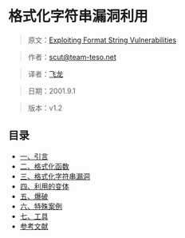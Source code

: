 # 格式化字符串漏洞利用

> 原文：[Exploiting Format String Vulnerabilities](https://crypto.stanford.edu/cs155/papers/formatstring-1.2.pdf)

> 作者：[scut@team-teso.net](mailto:scut@team-teso.net)

> 译者：[飞龙](https://github.com/wizardforcel)

> 日期：2001.9.1

> 版本：v1.2

## 目录

+   [一、引言](exploit-format-string-vulnerabilities-zh-1.md)
+   [二、格式化函数](exploit-format-string-vulnerabilities-zh-2.md)
+   [三、格式化字符串漏洞](exploit-format-string-vulnerabilities-zh-3.md)
+   [四、利用的变体](exploit-format-string-vulnerabilities-zh-4.md)
+   [五、爆破](exploit-format-string-vulnerabilities-zh-5.md)
+   [六、特殊案例](exploit-format-string-vulnerabilities-zh-6.md)
+   [七、工具](exploit-format-string-vulnerabilities-zh-7.md)
+   [参考文献](exploit-format-string-vulnerabilities-zh-8.md)
